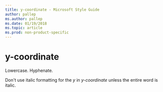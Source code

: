 ```yaml
---
title: y-coordinate - Microsoft Style Guide
author: pallep
ms.author: pallep
ms.date: 01/19/2018
ms.topic: article
ms.prod: non-product-specific
---
```


# y-coordinate

Lowercase. Hyphenate.

Don't use italic formatting for the *y* in *y-coordinate* unless the entire word is italic.

